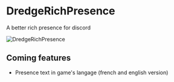 # DredgeRichPresence
A better rich presence for  discord

![DredgeRichPresence](https://github.com/SeaKestrel/DredgeRichPresence/assets/78849811/297b4159-3387-444a-8c99-3e184fbfbca0)

## Coming features
- Presence text in game's langage (french and english version)
